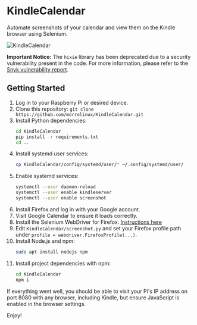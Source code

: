 # KindleCalendar
Automate screenshots of your calendar and view them on the Kindle browser using Selenium.

![KindleCalendar](https://raw.githubusercontent.com/morrolinux/KindleCalendar/main/kindleCalendar.png?token=GHSAT0AAAAAABZERVYNQVD7HKC52IKX5PHWYZXAWEA)

**Important Notice:** The `hixie` library has been deprecated due to a security vulnerability present in the code. For more information, please refer to the [Snyk vulnerability report](https://security.snyk.io/vuln/SNYK-JS-WS-7266574).

## Getting Started

1. Log in to your Raspberry Pi or desired device.
2. Clone this repository: `git clone https://github.com/morrolinux/KindleCalendar.git`
3. Install Python dependencies: 
   ```bash
   cd KindleCalendar
   pip install -r requirements.txt
   cd ..
   ```
4. Install systemd user services: 
   ```bash
   cp KindleCalendar/config/systemd/user/* ~/.config/systemd/user/
   ```
5. Enable systemd services: 
   ```bash
   systemctl --user daemon-reload
   systemctl --user enable kindleserver
   systemctl --user enable screenshot
   ```
6. Install Firefox and log in with your Google account.
7. Visit Google Calendar to ensure it loads correctly.
8. Install the Selenium WebDriver for Firefox. [Instructions here](https://firefox-source-docs.mozilla.org/testing/geckodriver/ARM.html)
9. Edit `KindleCalendar/screenshot.py` and set your Firefox profile path under `profile = webdriver.FirefoxProfile(...)`.
10. Install Node.js and npm: 
    ```bash
    sudo apt install nodejs npm
    ```
11. Install project dependencies with npm: 
    ```bash
    cd KindleCalendar
    npm i
    ```

If everything went well, you should be able to visit your Pi's IP address on port 8080 with any browser, including Kindle, but ensure JavaScript is enabled in the browser settings.

Enjoy!